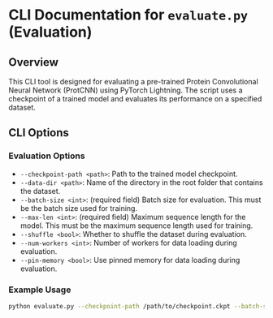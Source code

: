 # CLI Documentation for `evaluate.py` (Evaluation)

## Overview
This CLI tool is designed for evaluating a pre-trained Protein Convolutional Neural Network (ProtCNN) using PyTorch Lightning. The script uses a checkpoint of a trained model and evaluates its performance on a specified dataset.

## CLI Options

### Evaluation Options
- `--checkpoint-path <path>`: Path to the trained model checkpoint.
- `--data-dir <path>`: Name of the directory in the root folder that contains the dataset.
- `--batch-size <int>`: (required field) Batch size for evaluation. This must be the batch size used for training.
- `--max-len <int>`:  (required field) Maximum sequence length for the model. This must be the maximum sequence length used for training.
- `--shuffle <bool>`: Whether to shuffle the dataset during evaluation.
- `--num-workers <int>`: Number of workers for data loading during evaluation.
- `--pin-memory <bool>`: Use pinned memory for data loading during evaluation.

### Example Usage
```bash
python evaluate.py --checkpoint-path /path/to/checkpoint.ckpt --batch-size 64
